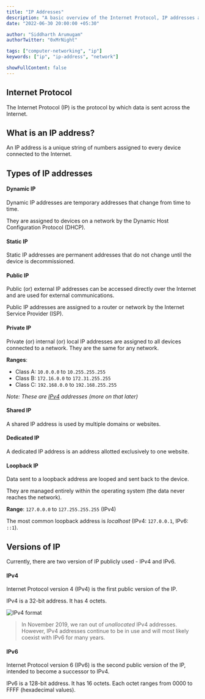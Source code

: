 ```yaml
---
title: "IP Addresses"
description: "A basic overview of the Internet Protocol, IP addresses and its types."
date: "2022-06-30 20:00:00 +05:30"

author: "Siddharth Arumugam"
authorTwitter: "0xMrNight"

tags: ["computer-networking", "ip"]
keywords: ["ip", "ip-address", "network"]

showFullContent: false
---
```


## Internet Protocol

The Internet Protocol (IP) is the protocol by which data is sent across the Internet.

## What is an IP address?

An IP address is a unique string of numbers assigned to every device connected to the Internet.

## Types of IP addresses

#### Dynamic IP

Dynamic IP addresses are temporary addresses that change from time to time.

They are assigned to devices on a network by the Dynamic Host Configuration Protocol (DHCP).

#### Static IP

Static IP addresses are permanent addresses that do not change until the device is decommissioned.

#### Public IP

Public (or) external IP addresses can be accessed directly over the Internet and are used for external communications.

Public IP addresses are assigned to a router or network by the Internet Service Provider (ISP).

#### Private IP

Private (or) internal (or) local IP addresses are assigned to all devices connected to a network. They are the same for any network.

**Ranges**: 

* Class A: `10.0.0.0` to `10.255.255.255`
* Class B: `172.16.0.0` to `172.31.255.255`
* Class C: `192.168.0.0` to `192.168.255.255`

_Note: These are [IPv4](#ipv4) addresses (more on that later)_

#### Shared IP

A shared IP address is used by multiple domains or websites.

#### Dedicated IP

A dedicated IP address is an address allotted exclusively to one website.

#### Loopback IP

Data sent to a loopback address are looped and sent back to the device.

They are managed entirely within the operating system (the data never reaches the network).

**Range**: `127.0.0.0` to `127.255.255.255` (IPv4) 

The most common loopback address is _localhost_ (IPv4: `127.0.0.1`, IPv6: `::1`).

## Versions of IP

Currently, there are two version of IP publicly used - IPv4 and IPv6.

#### IPv4

Internet Protocol version 4 (IPv4) is the first public version of the IP.

IPv4 is a 32-bit address. It has 4 octets.

![IPv4 format](https://cdn.jsdelivr.net/gh/0xMrNight/blog-images@master/2022/06/ip-addresses/ipv4-format.webp)

> In November 2019, we ran out of _unallocated_ IPv4 addresses. However, IPv4 addresses continue to be in use and will most likely coexist with IPv6 for many years.

#### IPv6

Internet Protocol version 6 (IPv6) is the second public version of the IP, intended to become a successor to IPv4.

IPv6 is a 128-bit address. It has 16 octets. Each octet ranges from 0000 to FFFF (hexadecimal values).
